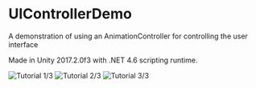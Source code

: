 # UIControllerDemo
A demonstration of using an AnimationController for controlling the user interface

Made in Unity 2017.2.0f3 with .NET 4.6 scripting runtime.

![Tutorial 1/3](https://github.com/mandarinx/UIControllerDemo/blob/master/UIControllerTutorial_13.png)
![Tutorial 2/3](https://github.com/mandarinx/UIControllerDemo/blob/master/UIControllerTutorial_23.png)
![Tutorial 3/3](https://github.com/mandarinx/UIControllerDemo/blob/master/UIControllerTutorial_33.png)